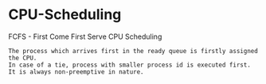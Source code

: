 # CPU-Scheduling
FCFS - First Come First Serve CPU Scheduling

    The process which arrives first in the ready queue is firstly assigned the CPU.
    In case of a tie, process with smaller process id is executed first.
    It is always non-preemptive in nature.

